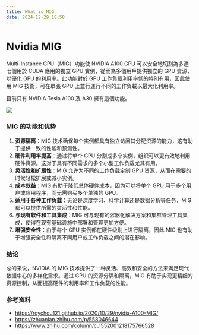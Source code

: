```yaml
---
title: What is MIG
date: 2024-12-29 18:58
---
```


# Nvidia MIG

Multi-Instance GPU（MIG）功能使 NVIDIA A100 GPU 可以安全地切割為多達七個用於 CUDA 應用的獨立 GPU 實例，從而為多個用戶提供獨立的 GPU 資源，以優化 GPU 的利用率。此功能對於 GPU 工作負載利用率低的特別有用，因此使用 MIG 技術，可在單張 GPU 上並行運行不同的工作負載以最大化利用率。

目前只有 NVIDIA Tesla A100 及 A30 擁有這個功能。

![](https://cdn.nlark.com/yuque/0/2024/jpeg/343806/1704601533168-7e7ab815-b146-401a-9a0f-0874fc87559d.jpeg)

### MIG 的功能和优势

1. **资源隔离**：MIG 技术确保每个实例都具有独立访问其分配资源的能力，这有助于提供一致的性能和预测性。
2. **硬件利用率提高**：通过将单个 GPU 分割成多个实例，组织可以更有效地利用硬件资源。这对于具有不同需求的多个小型工作负载尤其有用。
3. **灵活性和扩展性**：MIG 允许为不同的工作负载定制 GPU 资源，从而在需要的时候轻松扩展或减小实例。
4. **成本效益**：MIG 有助于降低总体硬件成本，因为可以将单个 GPU 用于多个用户或应用程序，而无需购买多个单独的 GPU。
5. **适用于各种工作负载**：无论是深度学习、科学计算还是数据分析等任务，MIG 都可以提供所需的灵活性和性能。
6. **与现有软件和工具集成**：MIG 可与现有的容器化解决方案和集群管理工具集成，使得在现有基础设施中部署和管理更加方便。
7. **增强安全性**：由于每个 GPU 实例都在硬件级别上进行隔离，因此 MIG 也有助于增强安全性和隔离不同用户或工作负载之间的潜在影响。

### 结论

总的来说，NVIDIA 的 MIG 技术提供了一种灵活、高效和安全的方法来满足现代数据中心的多样化需求。通过 GPU 的资源分隔和隔离，MIG 有助于实现更精细的资源控制，从而提高硬件的利用率和工作负载的性能。

### 参考资料

- https://roychou121.github.io/2020/10/29/nvidia-A100-MIG/
- https://zhuanlan.zhihu.com/p/558046644
- https://www.zhihu.com/column/c_1552001218175766528